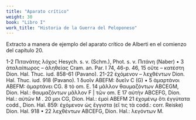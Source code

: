 ```yaml
---
title: "Aparato crítico"
weight: 30
book: "Libro I"
work_title: "Historia de la Guerra del Peloponeso"
---
```

Extracto a manera de ejemplo del aparato crítico de Alberti en el comienzo del capítulo 20.

1-2 Πιτανάτης λόχος Hesych. s. v. (Schm.), Phot. s. v. Πιτάνη (Naber) • 3 ἀταλαίπωρος – ἀληθείας Cram. an. Par. I 74, 46-p. 46, 15 οὔτε – κατέστη Dion. Hal. Thuc. iud. 858-61 (Pavano). 21-22 ἐχόμενον – λεχθέντων Dion. Hal. Thuc. iud. 918 (Pavano).
1 δυοῖν ΑΒEFM: δυεῖν C (G) • 5 ἁμαρτάνοι ΑΒΕFM: ἁμαρτάνει CG. 8 τὸ om. Ε. 14 μᾶλλον θαυμαζόντων ΑΒCEGM, Dion. Hal.: θαυμαζόντων μᾶλλον F | τῶν om. Ε 17 αὐτὴν ΑΒCEFG, Dion. Hal.: αὐτῶν Μ . 20 μοι CG, Dion. Hal.: ἐμοὶ ABEFM 21 ἐχομένῳ ὅτι ἐγγύτατα codd., Dion. Hal. 859: ἐχόμενον ὡς ἔγγιστα (εἴ τις τὰ codd.: corr. Reiske) Dion. Hal. 918 • 22 λεχθέντων ΑBCEFG, Dion. Hal.: λεγόντων Μ.
